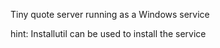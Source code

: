 Tiny quote server running as a Windows service

hint: Installutil can be used to install the service